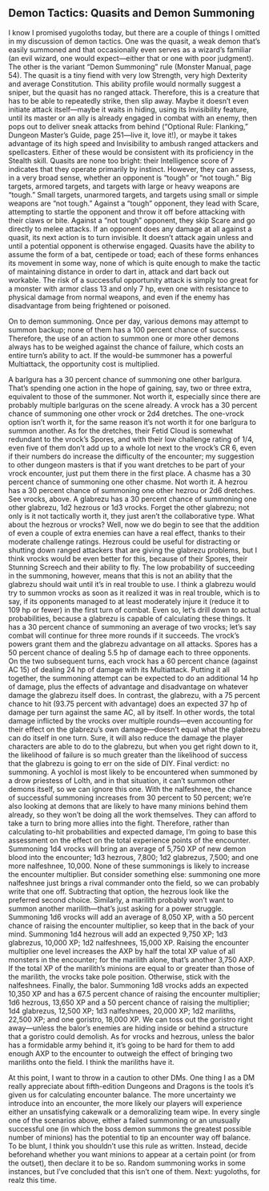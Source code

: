 ## Demon Tactics: Quasits and Demon Summoning

I know I promised yugoloths today, but there are a couple of things I omitted in my discussion of demon tactics. One was the quasit, a weak demon that’s easily summoned and that occasionally even serves as a wizard’s familiar (an evil wizard, one would expect—either that or one with poor judgment). The other is the variant “Demon Summoning” rule (Monster Manual, page 54).
The quasit is a tiny fiend with very low Strength, very high Dexterity and average Constitution. This ability profile would normally suggest a sniper, but the quasit has no ranged attack. Therefore, this is a creature that has to be able to repeatedly strike, then slip away. Maybe it doesn’t even initiate attack itself—maybe it waits in hiding, using its Invisibility feature, until its master or an ally is already engaged in combat with an enemy, then pops out to deliver sneak attacks from behind (“Optional Rule: Flanking,” Dungeon Master’s Guide, page 251—live it, love it!), or maybe it takes advantage of its high speed and Invisibility to ambush ranged attackers and spellcasters. Either of these would be consistent with its proficiency in the Stealth skill.
Quasits are none too bright: their Intelligence score of 7 indicates that they operate primarily by instinct. However, they can assess, in a very broad sense, whether an opponent is “tough” or “not tough.” Big targets, armored targets, and targets with large or heavy weapons are “tough.” Small targets, unarmored targets, and targets using small or simple weapons are “not tough.” Against a “tough” opponent, they lead with Scare, attempting to startle the opponent and throw it off before attacking with their claws or bite. Against a “not tough” opponent, they skip Scare and go directly to melee attacks.
If an opponent does any damage at all against a quasit, its next action is to turn invisible. It doesn’t attack again unless and until a potential opponent is otherwise engaged.
Quasits have the ability to assume the form of a bat, centipede or toad; each of these forms enhances its movement in some way, none of which is quite enough to make the tactic of maintaining distance in order to dart in, attack and dart back out workable. The risk of a successful opportunity attack is simply too great for a monster with armor class 13 and only 7 hp, even one with resistance to physical damage from normal weapons, and even if the enemy has disadvantage from being frightened or poisoned.

On to demon summoning. Once per day, various demons may attempt to summon backup; none of them has a 100 percent chance of success. Therefore, the use of an action to summon one or more other demons always has to be weighed against the chance of failure, which costs an entire turn’s ability to act. If the would-be summoner has a powerful Multiattack, the opportunity cost is multiplied.

A barlgura has a 30 percent chance of summoning one other barlgura. That’s spending one action in the hope of gaining, say, two or three extra, equivalent to those of the summoner. Not worth it, especially since there are probably multiple barlguras on the scene already.
A vrock has a 30 percent chance of summoning one other vrock or 2d4 dretches. The one-vrock option isn’t worth it, for the same reason it’s not worth it for one barlgura to summon another. As for the dretches, their Fetid Cloud is somewhat redundant to the vrock’s Spores, and with their low challenge rating of 1/4, even five of them don’t add up to a whole lot next to the vrock’s CR 6, even if their numbers do increase the difficulty of the encounter; my suggestion to other dungeon masters is that if you want dretches to be part of your vrock encounter, just put them there in the first place.
A chasme has a 30 percent chance of summoning one other chasme. Not worth it.
A hezrou has a 30 percent chance of summoning one other hezrou or 2d6 dretches. See vrocks, above.
A glabrezu has a 30 percent chance of summoning one other glabrezu, 1d2 hezrous or 1d3 vrocks. Forget the other glabrezu; not only is it not tactically worth it, they just aren’t the collaborative type. What about the hezrous or vrocks? Well, now we do begin to see that the addition of even a couple of extra enemies can have a real effect, thanks to their moderate challenge ratings. Hezrous could be useful for distracting or shutting down ranged attackers that are giving the glabrezu problems, but I think vrocks would be even better for this, because of their Spores, their Stunning Screech and their ability to fly. The low probability of succeeding in the summoning, however, means that this is not an ability that the glabrezu should wait until it’s in real trouble to use. I think a glabrezu would try to summon vrocks as soon as it realized it was in real trouble, which is to say, if its opponents managed to at least moderately injure it (reduce it to 109 hp or fewer) in the first turn of combat.
Even so, let’s drill down to actual probabilities, because a glabrezu is capable of calculating these things. It has a 30 percent chance of summoning an average of two vrocks; let’s say combat will continue for three more rounds if it succeeds. The vrock’s powers grant them and the glabrezu advantage on all attacks. Spores has a 50 percent chance of dealing 5.5 hp of damage each to three opponents. On the two subsequent turns, each vrock has a 60 percent chance (against AC 15) of dealing 24 hp of damage with its Multiattack. Putting it all together, the summoning attempt can be expected to do an additional 14 hp of damage, plus the effects of advantage and disadvantage on whatever damage the glabrezu itself does. In contrast, the glabrezu, with a 75 percent chance to hit (93.75 percent with advantage) does an expected 37 hp of damage per turn against the same AC, all by itself. In other words, the total damage inflicted by the vrocks over multiple rounds—even accounting for their effect on the glabrezu’s own damage—doesn’t equal what the glabrezu can do itself in one turn. Sure, it will also reduce the damage the player characters are able to do to the glabrezu, but when you get right down to it, the likelihood of failure is so much greater than the likelihood of success that the glabrezu is going to err on the side of DIY. Final verdict: no summoning.
A yochlol is most likely to be encountered when summoned by a drow priestess of Lolth, and in that situation, it can’t summon other demons itself, so we can ignore this one.
With the nalfeshnee, the chance of successful summoning increases from 30 percent to 50 percent; we’re also looking at demons that are likely to have many minions behind them already, so they won’t be doing all the work themselves. They can afford to take a turn to bring more allies into the fight. Therefore, rather than calculating to-hit probabilities and expected damage, I’m going to base this assessment on the effect on the total experience points of the encounter. Summoning 1d4 vrocks will bring an average of 5,750 XP of new demon blood into the encounter; 1d3 hezrous, 7,800; 1d2 glabrezus, 7,500; and one more nalfeshnee, 10,000. None of these summonings is likely to increase the encounter multiplier. But consider something else: summoning one more nalfeshnee just brings a rival commander onto the field, so we can probably write that one off. Subtracting that option, the hezrous look like the preferred second choice.
Similarly, a marilith probably won’t want to summon another marilith—that’s just asking for a power struggle. Summoning 1d6 vrocks will add an average of 8,050 XP, with a 50 percent chance of raising the encounter multiplier, so keep that in the back of your mind. Summoning 1d4 hezrous will add an expected 9,750 XP; 1d3 glabrezus, 10,000 XP; 1d2 nalfeshnees, 15,000 XP. Raising the encounter multiplier one level increases the AXP by half the total XP value of all monsters in the encounter; for the marilith alone, that’s another 3,750 AXP. If the total XP of the marilith’s minions are equal to or greater than those of the marilith, the vrocks take pole position. Otherwise, stick with the nalfeshnees.
Finally, the balor. Summoning 1d8 vrocks adds an expected 10,350 XP and has a 67.5 percent chance of raising the encounter multiplier; 1d6 hezrous, 13,650 XP and a 50 percent chance of raising the multiplier; 1d4 glabrezus, 12,500 XP; 1d3 nalfeshnees, 20,000 XP; 1d2 mariliths, 22,500 XP; and one goristro, 18,000 XP. We can toss out the goristro right away—unless the balor’s enemies are hiding inside or behind a structure that a goristro could demolish. As for vrocks and hezrous, unless the balor has a formidable army behind it, it’s going to be hard for them to add enough AXP to the encounter to outweigh the effect of bringing two mariliths onto the field. I think the mariliths have it.

At this point, I want to throw in a caution to other DMs. One thing I as a DM really appreciate about fifth-edition Dungeons and Dragons is the tools it’s given us for calculating encounter balance. The more uncertainty we introduce into an encounter, the more likely our players will experience either an unsatisfying cakewalk or a demoralizing team wipe.
In every single one of the scenarios above, either a failed summoning or an unusually successful one (in which the boss demon summons the greatest possible number of minions) has the potential to tip an encounter way off balance. To be blunt, I think you shouldn’t use this rule as written. Instead, decide beforehand whether you want minions to appear at a certain point (or from the outset), then declare it to be so. Random summoning works in some instances, but I’ve concluded that this isn’t one of them.
Next: yugoloths, for realz this time.
